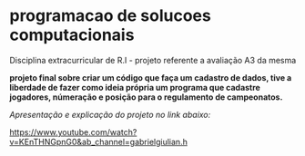 # programacao de solucoes computacionais
 Disciplina extracurricular de R.I - projeto referente a avaliação A3 da mesma

 **projeto final sobre criar um código que faça um cadastro de dados, tive a liberdade de fazer como ideia própria um programa que cadastre jogadores, númeração e posição para o regulamento de campeonatos.**


 *Apresentação e explicação do projeto no link abaixo:*

 https://www.youtube.com/watch?v=KEnTHNGpnG0&ab_channel=gabrielgiulian.h
